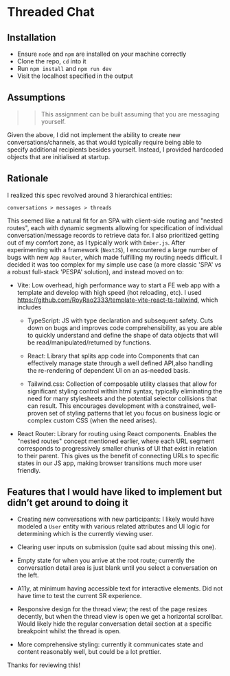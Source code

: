 # Threaded Chat

## Installation

+ Ensure `node` and `npm` are installed on your machine correctly
+ Clone the repo, `cd` into it
+ Run `npm install` and `npm run dev`
+ Visit the localhost specified in the output

## Assumptions

>> This assignment can be built assuming that you are messaging yourself.

Given the above, I did not implement the ability to create new conversations/channels, as that would typically require being able to specify additional recipients besides yourself. Instead, I provided hardcoded objects that are initialised at startup.

## Rationale

I realized this spec revolved around 3 hierarchical entities:

`conversations > messages > threads`

This seemed like a natural fit for an SPA with client-side routing and "nested routes", each with dynamic segments allowing for specification of individual conversation/message records to retrieve data for. I also prioritized getting out of my comfort zone, as I typically work with `Ember.js`. After experimenting with a framework (`NextJS`), I encountered a large number of bugs with new `App Router`, which made fulfilling my routing needs difficult. I decided it was too complex for my simple use case (a more classic 'SPA' vs a robust full-stack 'PESPA' solution), and instead moved on to:

+ Vite: Low overhead, high performance way to start a FE web app with a template and develop with high speed (hot reloading, etc). I used https://github.com/RoyRao2333/template-vite-react-ts-tailwind, which includes

  + TypeScript: JS with type declaration and subsequent safety. Cuts down on bugs and improves code comprehensibility, as you are able to quickly understand and define the shape of data objects that will be read/manipulated/returned by functions.

  + React: Library that splits app code into Components that can effectively manage state through a well defined API,also handling the re-rendering of dependent UI on an as-needed basis.

  + Tailwind.css: Collection of composable utility classes that allow for significant styling control within html syntax, typically eliminating the need for many stylesheets and the potential selector collisions that can result. This encourages development with a constrained, well-proven set of styling patterns that let you focus on business logic or complex custom CSS (when the need arises).

+ React Router: Library for routing using React components. Enables the "nested routes" concept mentioned earlier, where each URL segment corresponds to progressively smaller chunks of UI that exist in relation to their parent. This gives us the benefit of connecting URLs to specific states in our JS app, making browser transitions much more user friendly.

## Features that I would have liked to implement but didn’t get around to doing it

+ Creating new conversations with new participants: I likely would have modeled a `User` entity with various related attributes and UI logic for determining which is the currently viewing user.

+ Clearing user inputs on submission (quite sad about missing this one).

+ Empty state for when you arrive at the root route; currently the conversation detail area is just blank until you select a conversation on the left.

+ A11y, at minimum having accessible text for interactive elements. Did not have time to test the current SR experience.

+ Responsive design for the thread view; the rest of the page resizes decently, but when the thread view is open we get a horizontal scrollbar. Would likely hide the regular conversation detail section at a specific breakpoint whilst the thread is open.

+ More comprehensive styling: currently it communicates state and content reasonably well, but could be a lot prettier.

Thanks for reviewing this!